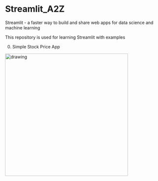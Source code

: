 # Streamlit_A2Z
Streamlit - a faster way to build and share web apps for data science and machine learning

This repository is used for learning Streamlit with examples

00. Simple Stock Price App

<img src="https://github.com/user-attachments/assets/e8baf62d-647e-4f71-81d5-979af3f68ab7" alt="drawing" width="400"/>

